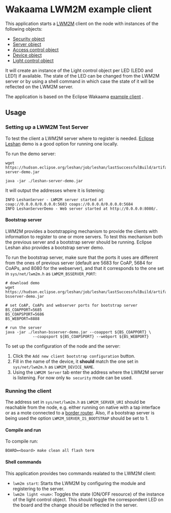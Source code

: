 # Wakaama LWM2M example client

This application starts a
[LWM2M](https://wiki.openmobilealliance.org/display/TOOL/What+is+LwM2M) client
on the node with instances of the following objects:
- [Security object](http://www.openmobilealliance.org/tech/profiles/LWM2M_Security-v1_0.xml)
- [Server object](http://www.openmobilealliance.org/tech/profiles/LWM2M_Server-v1_0.xml)
- [Access control object](http://www.openmobilealliance.org/tech/profiles/LWM2M_Access_Control-v1_0_2.xml)
- [Device object](http://www.openmobilealliance.org/tech/profiles/LWM2M_Device-v1_0_3.xml)
- [Light control object](http://www.openmobilealliance.org/tech/profiles/lwm2m/3311.xml)

It will create an instance of the Light control object per LED (LED0 and LED1)
if available. The state of the LED can be changed from the LWM2M server or by
using a shell command in which case the state of it will be reflected on the
LWM2M server.

The application is based on the Eclipse Wakaama
[example client](https://github.com/eclipse/wakaama/tree/master/examples/client)
.

## Usage

### Setting up a LWM2M Test Server
To test the client a LWM2M server where to register is needed.
[Eclipse Leshan](https://github.com/eclipse/leshan) demo is a good option for
running one locally.

To run the demo server:
```shell
wget https://hudson.eclipse.org/leshan/job/leshan/lastSuccessfulBuild/artifact/leshan-server-demo.jar

java -jar ./leshan-server-demo.jar
```
It will output the addresses where it is listening:
```
INFO LeshanServer - LWM2M server started at coap://0.0.0.0/0.0.0.0:5683 coaps://0.0.0.0/0.0.0.0:5684
INFO LeshanServerDemo - Web server started at http://0.0.0.0:8080/.
```

#### Bootstrap server
LWM2M provides a bootstrapping mechanism to provide the clients with information
to register to one or more servers. To test this mechanism both the previous server and a bootstrap server should be running. Eclipse Leshan also provides a bootstrap server demo.

To run the bootstrap server, make sure that the ports it uses are different
from the ones of previous server (default are 5683 for CoAP, 5684 for CoAPs,
and 8080 for the webserver), and that it corresponds to the one set in
`sys/net/lwm2m.h` as `LWM2M_BSSERVER_PORT`:
```shell
# download demo
wget https://hudson.eclipse.org/leshan/job/leshan/lastSuccessfulBuild/artifact/leshan-bsserver-demo.jar

# set CoAP, CoAPs and webserver ports for bootstrap server
BS_COAPPORT=5685
BS_COAPSPORT=5686
BS_WEBPORT=8888

# run the server
java -jar ./leshan-bsserver-demo.jar --coapport ${BS_COAPPORT} \
            --coapsport ${BS_COAPSPORT} --webport ${BS_WEBPORT}
```

To set up the configuration of the node and the server:
1. Click the `Add new client bootstrap configuration` button.
2. Fill in the name of the device, it **should** match the one set in
   `sys/net/lwm2m.h` as `LWM2M_DEVICE_NAME`.
3. Using the `LWM2M Server` tab enter the address where the LWM2M server is
   listening. For now only `No security` mode can be used.

### Running the client
The address set in `sys/net/lwm2m.h` as `LWM2M_SERVER_URI` should be reachable
from the node, e.g. either running on native with a tap interface or as a mote
connected to a
[border router](https://github.com/RIOT-OS/RIOT/tree/master/examples/gnrc_border_router).
Also, if a bootstrap server is being used the option `LWM2M_SERVER_IS_BOOTSTRAP`
should be set to 1.

#### Compile and run
To compile run:

```shell
BOARD=<board> make clean all flash term
```

#### Shell commands
This application provides two commands realated to the LWM2M client:
- `lwm2m start`: Starts the LWM2M by configuring the module and registering to
  the server.
- `lwm2m light <num>`: Toggles the state (ON/OFF resource) of the <num> instance
  of the light control object. This should toggle the correspondent LED on the
  board and the change should be reflected in the server.

